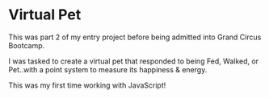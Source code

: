 # Virtual Pet

This was part 2 of my entry project before being admitted into Grand Circus Bootcamp.

I was tasked to create a virtual pet that responded to being Fed, Walked, or Pet..with a point system to measure its happiness & energy.

This was my first time working with JavaScript!
